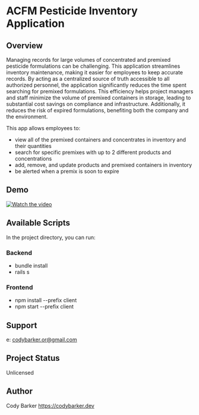 # ACFM Pesticide Inventory Application

## Overview

Managing records for large volumes of concentrated and premixed pesticide formulations can be challenging. This application streamlines inventory maintenance, making it easier for employees to keep accurate records. By acting as a centralized source of truth accessible to all authorized personnel, the application significantly reduces the time spent searching for premixed formulations. This efficiency helps project managers and staff minimize the volume of premixed containers in storage, leading to substantial cost savings on compliance and infrastructure. Additionally, it reduces the risk of expired formulations, benefiting both the company and the environment.

This app allows employees to:

- view all of the premixed containers and concentrates in inventory and their quantities
- search for specific premixes with up to 2 different products and concentrations
- add, remove, and update products and premixed containers in inventory
- be alerted when a premix is soon to expire

## Demo

[![Watch the video](https://img.youtube.com/vi/Yj-KRJet66A/maxresdefault.jpg)](https://www.youtube.com/watch?v=Yj-KRJet66A)

## Available Scripts

In the project directory, you can run:

### Backend

- bundle install
- rails s

### Frontend

- npm install --prefix client
- npm start --prefix client

## Support

e: codybarker.or@gmail.com

## Project Status

Unlicensed

## Author

Cody Barker https://codybarker.dev

